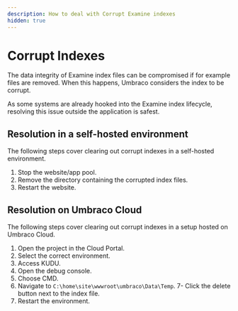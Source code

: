 ```yaml
---
description: How to deal with Corrupt Examine indexes
hidden: true
---
```


# Corrupt Indexes

The data integrity of Examine index files can be compromised if for example files are removed. When this happens, Umbraco considers the index to be corrupt.

As some systems are already hooked into the Examine index lifecycle, resolving this issue outside the application is safest.

## Resolution in a self-hosted environment

The following steps cover clearing out corrupt indexes in a self-hosted environment.

1. Stop the website/app pool.
2. Remove the directory containing the corrupted index files.
3. Restart the website.

## Resolution on Umbraco Cloud

The following steps cover clearing out corrupt indexes in a setup hosted on Umbraco Cloud.

1. Open the project in the Cloud Portal.
2. Select the correct environment.
3. Access KUDU.
4. Open the debug console.
5. Choose CMD.
6. Navigate to `C:\home\site\wwwroot\umbraco\Data\Temp`.
7- Click the delete button next to the index file.
8. Restart the environment.
